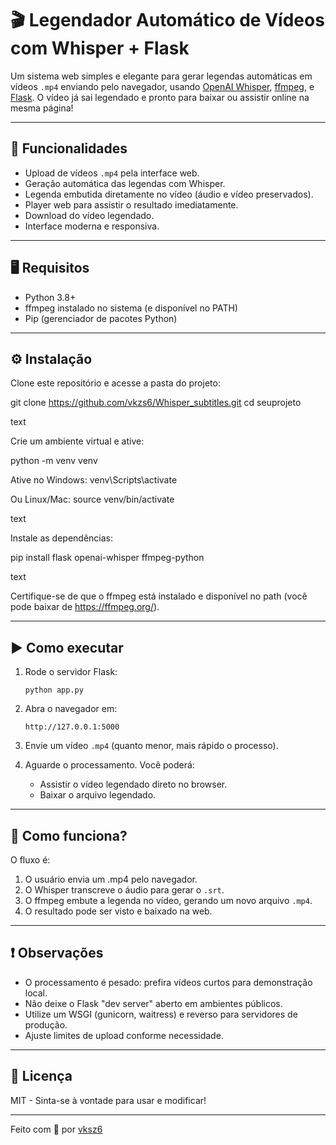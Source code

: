 # 🎬 Legendador Automático de Vídeos com Whisper + Flask

Um sistema web simples e elegante para gerar legendas automáticas em vídeos `.mp4` enviando pelo navegador, usando [OpenAI Whisper](https://github.com/openai/whisper), [ffmpeg](https://ffmpeg.org/), e [Flask](https://flask.palletsprojects.com/). O vídeo já sai legendado e pronto para baixar ou assistir online na mesma página!

---

## 🚀 Funcionalidades

- Upload de vídeos `.mp4` pela interface web.
- Geração automática das legendas com Whisper.
- Legenda embutida diretamente no vídeo (áudio e vídeo preservados).
- Player web para assistir o resultado imediatamente.
- Download do vídeo legendado.
- Interface moderna e responsiva.

---

## 🖥️ Requisitos

- Python 3.8+
- ffmpeg instalado no sistema (e disponível no PATH)
- Pip (gerenciador de pacotes Python)

---

## ⚙️ Instalação

Clone este repositório e acesse a pasta do projeto:


git clone https://github.com/vkzs6/Whisper_subtitles.git
cd seuprojeto

text

Crie um ambiente virtual e ative:

python -m venv venv

Ative no Windows:
venv\Scripts\activate

Ou Linux/Mac:
source venv/bin/activate

text

Instale as dependências:

pip install flask openai-whisper ffmpeg-python

text

Certifique-se de que o ffmpeg está instalado e disponível no path (você pode baixar de https://ffmpeg.org/).

---

## ▶️ Como executar

1. Rode o servidor Flask:
    ```
    python app.py
    ```

2. Abra o navegador em:
    ```
    http://127.0.0.1:5000
    ```

3. Envie um vídeo `.mp4` (quanto menor, mais rápido o processo).

4. Aguarde o processamento. Você poderá:
    - Assistir o vídeo legendado direto no browser.
    - Baixar o arquivo legendado.

---

## 🧠 Como funciona?

O fluxo é:

1. O usuário envia um .mp4 pelo navegador.
2. O Whisper transcreve o áudio para gerar o `.srt`.
3. O ffmpeg embute a legenda no vídeo, gerando um novo arquivo `.mp4`.
4. O resultado pode ser visto e baixado na web.

---

## ❗ Observações

- O processamento é pesado: prefira vídeos curtos para demonstração local.
- Não deixe o Flask "dev server" aberto em ambientes públicos.
- Utilize um WSGI (gunicorn, waitress) e reverso para servidores de produção.
- Ajuste limites de upload conforme necessidade.

---

## 📃 Licença

MIT - Sinta-se à vontade para usar e modificar!

---

Feito com 💙 por [vksz6](https://github.com/vkzs6)